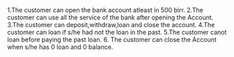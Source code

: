 1.The customer can open the bank account atleast in 500 birr.
2.The customer can use all the service of the bank after opening the Account.
3.The customer can deposit,withdraw,loan and close the account.
4.The customer can loan if s/he had not the loan in the past.
5.The customer canot loan before paying the past loan.
6. The customer can close the Account when s/he has 0 loan and 0 balance.







